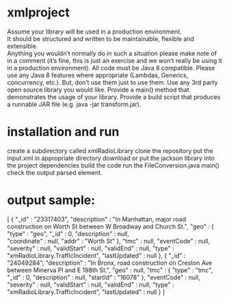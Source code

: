 # xmlproject
Assume your library will be used in a production environment.  
It should be structured and written to be maintainable, flexible and extensible.  
Anything you wouldn’t normally do in such a situation please make note of in a comment 
(it’s fine, this is just an exercise and we won’t really be using it in a production environment). 
All code must be Java 8 compatible.  Please use any Java 8 features where appropriate (Lambdas, Generics, concurrency, etc.). 
But, don’t use them just to use them. 
Use any 3rd party open source library you would like. 
Provide a main() method that demonstrates the usage of your library. 
Provide a build script that produces a runnable JAR file (e.g. java -jar transform.jar). 

# installation and run
create a subdirectory called xmlRadioLibrary
clone the repository
put the input.xml in appropriate directory
download or put the jackson library into the project dependencies
build the code
run the FileConversion.java main()
check the output parsed element.

# output sample:
[ {
  "_id" : "23317403",
  "description" : "In Manhattan, major road construction on Worth St between W Broadway and Church St.",
  "geo" : {
    "type" : "geo",
    "_id" : 0,
    "description" : null,    
    "coordinate" : null,
    "addr" : "Worth St"
  },
  "tmc" : null,
  "eventCode" : null,
  "severity" : null,
  "validStart" : null,
  "validEnd" : null,
  "type" : "xmRadioLibrary.TrafficIncident",
  "lastUpdated" : null
}, {
  "_id" : "24049284",
  "description" : "In Bronx, road construction on Creston Ave between Minerva Pl and E 198th St.",
  "geo" : null,
  "tmc" : {
    "type" : "tmc",
    "_id" : 0,
    "description" : null,
    "startId" : "16078"
  },
  "eventCode" : null,
  "severity" : null,
  "validStart" : null,
  "validEnd" : null,
  "type" : "xmRadioLibrary.TrafficIncident",
  "lastUpdated" : null
} ]

